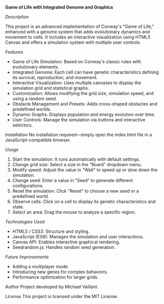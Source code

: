 **Game of Life with Integrated Genome and Graphics**

*Description*

This project is an advanced implementation of Conway's "Game of Life," enhanced with a genome system that adds evolutionary dynamics and movement to cells. It includes an interactive visualization using HTML5 Canvas and offers a simulation system with multiple user controls.

*Features*
-	Game of Life Simulation: Based on Conway's classic rules with evolutionary elements.
-	Integrated Genome: Each cell can have genetic characteristics defining its survival, reproduction, and movement.
-	Interactive Visualization: Uses multiple canvases to display the simulation grid and statistical graphs.
-	Customization: Allows modifying the grid size, simulation speed, and using a random seed.
-	Obstacle Management and Presets: Adds cross-shaped obstacles and predefined worlds.
-	Dynamic Graphs: Displays population and energy evolution over time.
-	User Controls: Manage the simulation via buttons and interactive selectors.

*Installation*
No installation required—simply open the index.html file in a JavaScript-compatible browser.

*Usage*

1.	Start the simulation: It runs automatically with default settings.
2.	Change grid size: Select a size in the "Board" dropdown menu.
3.	Modify speed: Adjust the value in "Wait" to speed up or slow down the simulation.
4.	Change seed: Enter a value in "Seed" to generate different configurations.
5.	Reset the simulation: Click "Reset" to choose a new seed or a predefined world.
6.	Observe cells: Click on a cell to display its genetic characteristics and state.
7.	Select an area: Drag the mouse to analyze a specific region.

*Technologies Used*

-	HTML5 / CSS3: Structure and styling.
-	JavaScript (ES6): Manages the simulation and user interactions.
-	Canvas API: Enables interactive graphical rendering.
-	Seedrandom.js: Handles random seed generation.

*Future Improvements*
-	Adding a multiplayer mode.
-	Introducing new genes for complex behaviors.
-	Performance optimization for larger grids.

*Author*
Project developed by Michael Vaillant.

*License*
This project is licensed under the MIT License. 

